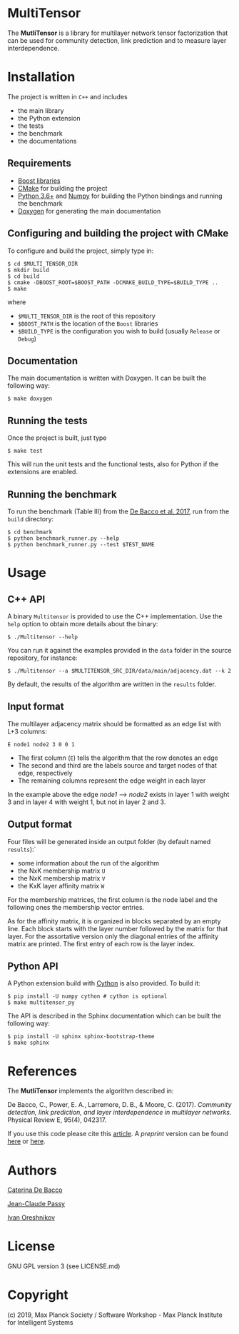 MultiTensor
===========

The **MutliTensor** is a library for multilayer network tensor factorization that can be used
for community detection, link prediction and to measure layer interdependence.


Installation
============

The project is written in `C++` and includes

- the main library
- the Python extension
- the tests
- the benchmark
- the documentations


Requirements
------------

- [Boost libraries](http://www.boost.org)
- [CMake](https://cmake.org/) for building the project
- [Python 3.6+](https://www.python.org/) and [Numpy](https://numpy.org/)
for building the Python bindings and running the benchmark
- [Doxygen](https://www.doxygen.nl/index.html) for generating the main documentation


Configuring and building the project with CMake
-----------------------------------------------

To configure and build the project, simply type in:
```
$ cd $MULTI_TENSOR_DIR
$ mkdir build
$ cd build
$ cmake -DBOOST_ROOT=$BOOST_PATH -DCMAKE_BUILD_TYPE=$BUILD_TYPE ..
$ make
```
where
* `$MULTI_TENSOR_DIR` is the root of this repository
* `$BOOST_PATH` is the location of the `Boost` libraries
* `$BUILD_TYPE` is the configuration you wish to build (usually `Release` or `Debug`)

Documentation
-------------

The main documentation is written with Doxygen. It can be built the following way:
```
$ make doxygen
```

Running the tests
-----------------
Once the project is built, just type
```
$ make test
```

This will run the unit tests and the functional tests,
also for Python if the extensions are enabled.

Running the benchmark
---------------------

To run the benchmark (Table III) from the [De Bacco et al. 2017](#References),
run from the `build` directory:
```
$ cd benchmark
$ python benchmark_runner.py --help
$ python benchmark_runner.py --test $TEST_NAME
```

Usage
=====

C++ API
-------

A binary `Multitensor` is provided to use the C++ implementation.
Use the `help` option to obtain more details about the binary:
```
$ ./Multitensor --help
```

You can run it against the examples provided in the `data` folder
in the source repository, for instance:
```
$ ./Multitensor --a $MULTITENSOR_SRC_DIR/data/main/adjacency.dat --k 2
```
By default, the results of the algorithm are written in the `results` folder.

Input format
------------

The multilayer adjacency matrix should be formatted as an edge list with L+3 columns:

```
E node1 node2 3 0 0 1
```

* The first column (`E`) tells the algorithm that the row denotes an edge
* The second and third are the labels source and target nodes of that edge, respectively
* The remaining columns represent the edge weight in each layer

In the example above the edge *node1* --> *node2* exists in layer 1 with weight 3
and in layer 4 with weight 1, but not in layer 2 and 3.

Output format
-------------

Four files will be generated inside an output folder (by default named `results`):`
* some information about the run of the algorithm
* the NxK membership matrix `U`
* the NxK membership matrix `V`
* the KxK layer affinity matrix `W`

For the membership matrices, the first column is the node label and the following ones the membership vector entries.


As for the affinity matrix, it is organized in blocks separated by an empty line.
Each block starts with the layer number followed by the matrix for that layer. For the assortative version only the diagonal entries of the affinity matrix are printed. The first entry of each row is the layer index.

Python API
----------

A Python extension build with [Cython](https://cython.org/) is also provided.
To build it:
```
$ pip install -U numpy cython # cython is optional
$ make multitensor_py
```

The API is described in the Sphinx documentation
which can be built the following way:
```
$ pip install -U sphinx sphinx-bootstrap-theme
$ make sphinx
```


References
==========

The **MutliTensor** implements the algorithm described in:

De Bacco, C., Power, E. A., Larremore, D. B., & Moore, C. (2017). *Community detection, link prediction, and layer interdependence in multilayer networks.* Physical Review E, 95(4), 042317.

If you use this code please cite this [article](https://journals.aps.org/pre/abstract/10.1103/PhysRevE.95.042317).
A _preprint_ version can be found [here](http://cdebacco.com/files/multitensor.pdf) or [here](https://arxiv.org/abs/1701.01369).


Authors
=======

[Caterina De Bacco](caterina.debacco@tuebingen.mpg.de)

[Jean-Claude Passy](jean-claude.passy@tuebignen.mpg.de)

[Ivan Oreshnikov](ivan.oreshnikov@tuebignen.mpg.de)

License
=======

GNU GPL version 3 (see LICENSE.md)


Copyright
=========

(c) 2019, Max Planck Society / Software Workshop - Max Planck Institute for Intelligent Systems

